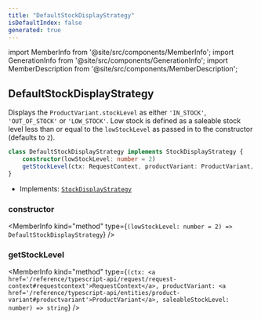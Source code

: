 ```yaml
---
title: "DefaultStockDisplayStrategy"
isDefaultIndex: false
generated: true
---
```

<!-- This file was generated from the Vendure source. Do not modify. Instead, re-run the "docs:build" script -->
import MemberInfo from '@site/src/components/MemberInfo';
import GenerationInfo from '@site/src/components/GenerationInfo';
import MemberDescription from '@site/src/components/MemberDescription';


## DefaultStockDisplayStrategy

<GenerationInfo sourceFile="packages/core/src/config/catalog/default-stock-display-strategy.ts" sourceLine="14" packageName="@bb-vendure/core" />

Displays the `ProductVariant.stockLevel` as either `'IN_STOCK'`, `'OUT_OF_STOCK'` or `'LOW_STOCK'`.
Low stock is defined as a saleable stock level less than or equal to the `lowStockLevel` as passed in
to the constructor (defaults to `2`).

```ts title="Signature"
class DefaultStockDisplayStrategy implements StockDisplayStrategy {
    constructor(lowStockLevel: number = 2)
    getStockLevel(ctx: RequestContext, productVariant: ProductVariant, saleableStockLevel: number) => string;
}
```
* Implements: <code><a href='/reference/typescript-api/products-stock/stock-display-strategy#stockdisplaystrategy'>StockDisplayStrategy</a></code>



<div className="members-wrapper">

### constructor

<MemberInfo kind="method" type={`(lowStockLevel: number = 2) => DefaultStockDisplayStrategy`}   />


### getStockLevel

<MemberInfo kind="method" type={`(ctx: <a href='/reference/typescript-api/request/request-context#requestcontext'>RequestContext</a>, productVariant: <a href='/reference/typescript-api/entities/product-variant#productvariant'>ProductVariant</a>, saleableStockLevel: number) => string`}   />




</div>
